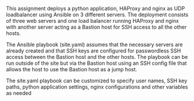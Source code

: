 This assignment deploys a python application, HAProxy and nginx as UDP loadbalancer using Ansible on 3 different servers. The deployment consists of three web servers and one load balancer running HAProxy and nginx with another server acting as a Bastion host for SSH access to all the other hosts.

The Ansible playbook (site.yaml) assumes that the necessary servers are already created and that SSH keys are configured for passwordless SSH access between the Bastion host and the other hosts. The playbook can be run outside of the site but via the Bastion host using an SSH config file that allows the host to use the Bastion host as a jump host.

The site.yaml playbook can be customized to specify user names, SSH key paths, python application settings, nginx configurations and other variables as needed
